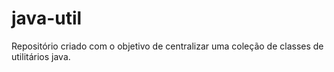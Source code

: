# java-util
Repositório criado com o objetivo de centralizar uma coleção de classes de utilitários java. 

